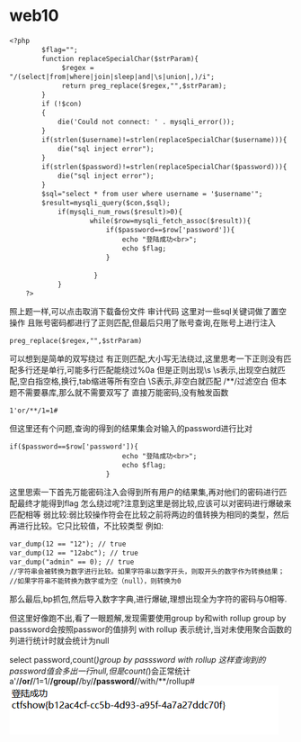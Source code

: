 # web10
```
<?php
		$flag="";
        function replaceSpecialChar($strParam){
             $regex = "/(select|from|where|join|sleep|and|\s|union|,)/i";
             return preg_replace($regex,"",$strParam);
        }
        if (!$con)
        {
            die('Could not connect: ' . mysqli_error());
        }
		if(strlen($username)!=strlen(replaceSpecialChar($username))){
			die("sql inject error");
		}
		if(strlen($password)!=strlen(replaceSpecialChar($password))){
			die("sql inject error");
		}
		$sql="select * from user where username = '$username'";
		$result=mysqli_query($con,$sql);
			if(mysqli_num_rows($result)>0){
					while($row=mysqli_fetch_assoc($result)){
						if($password==$row['password']){
							echo "登陆成功<br>";
							echo $flag;
						}

					 }
			}
    ?>

```
照上题一样,可以点击取消下载备份文件
审计代码
这里对一些sql关键词做了置空操作
且账号密码都进行了正则匹配,但最后只用了账号查询,在账号上进行注入
```
preg_replace($regex,"",$strParam)
```
可以想到是简单的双写绕过
有正则匹配,大小写无法绕过,这里思考一下正则没有匹配多行还是单行,可能多行匹配能绕过%0a
但是正则出现\s
\s表示,出现空白就匹配,空白指空格,换行,tab缩进等所有空白
\S表示,非空白就匹配
/**/过滤空白
但本题不需要暴库,那么就不需要双写了
直接万能密码,没有触发函数
```
1'or/**/1=1#
```

但这里还有个问题,查询的得到的结果集会对输入的password进行比对
```
if($password==$row['password']){
							echo "登陆成功<br>";
							echo $flag;
						}
```
这里思索一下首先万能密码注入会得到所有用户的结果集,再对他们的密码进行匹配最终才能得到flag
怎么绕过呢?注意到这里是弱比较,应该可以对密码进行爆破来匹配相等
弱比较:弱比较操作符会在比较之前将两边的值转换为相同的类型，然后再进行比较。它只比较值，不比较类型
例如:
```
var_dump(12 == "12"); // true
var_dump(12 == "12abc"); // true
var_dump("admin" == 0); // true
//字符串会被转换为数字进行比较。如果字符串以数字开头，则取开头的数字作为转换结果；
//如果字符串不能转换为数字或为空（null），则转换为0
```
那么最后,bp抓包,然后导入数字字典,进行爆破,理想出现全为字符的密码与0相等.

但这里好像跑不出,看了一眼题解,发现需要使用group by和with rollup
group by passsword会按照passwor的值排列
with rollup 表示统计,当对未使用聚合函数的列进行统计时就会统计为null

select password,count(*)group by passsword with rollup 这样查询到的password值会多出一行null,但是count(*)会正常统计
a'/**/or/**/1=1/**/group/**/by/**/password/**/with/**/rollup#
![](vx_images/513872852629029.png)
